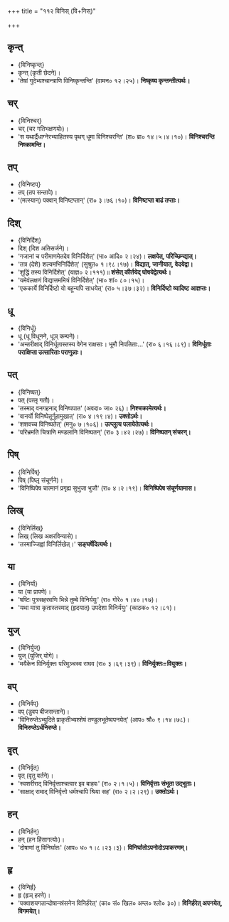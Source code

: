 +++
title = "११२ विनिस् (वि+निस्)"

+++

## कृन्त्
- {विनिष्कृन्त्}
- कृन्त् (कृती छेदने)।
- 'तेषां गुदेभ्यश्चान्त्राणि विनिष्कृन्तन्ति' (वामन० १२।२५)। **निष्कृष्य कृन्तन्तीत्यर्थः।**

## चर्
- {विनिश्चर्}
- चर् (चर गतिभक्षणयोः)।
- 'स यथार्द्रैधाग्नेरभ्याहितस्य पृथग् धूमा विनिश्चरन्ति' (श० ब्रा० १४।५।४।१०)। **विनिश्चरन्ति निष्क्रामन्ति।**

## तप्
- {विनिष्टप्}
- तप् (तप सन्तापे)।
- '(मत्स्यान्) पक्वान् विनिष्टप्तान्' (रा० ३।७६।१०)। **विनिष्टप्ता बाढं तप्ताः।**

## दिश्
- {विनिर्दिश्}
- दिश् (दिश अतिसर्जने)।
- 'गजानां च परीमाणमेतदेव विनिर्दिशेत्' (भा० आदि० २।२४)। **लक्षयेत्, परिच्छिन्द्यात्।**
- 'तत्र (देशे) शल्यमभिनिर्दिशेत्' (सुश्रुत० १।९८।१७)। **विद्यात्, जानीयात्, वेदयेद्वा।**
- 'शुद्धिं तस्य विनिर्दिशेत्' (याज्ञ० २।१११)॥ **शंसेत् कीर्तयेद् घोषयेद्वेत्यर्थः।**
- 'यमेवंलक्षणं विद्यात्तममित्रं विनिर्दिशेत्' (भा० शां० ८०।१५)।
- 'एककार्ये विनिर्दिष्टो यो बहून्यपि साधयेत्' (रा० ५।३७।३२)। **विनिर्दिष्टो व्यादिष्ट आज्ञप्तः।**

## धू
- {विनिर्धू}
- धू (धू विधूनने, धूञ् कम्पने)।
- 'अन्तरीक्षाद् विनिर्धूतास्तस्य वेगेन राक्षसाः। भूमौ निपतिताः…' (रा० ६।१६।८९)। **विनिर्धूताः पराक्षिप्ता उत्सारिताः पराणुन्नाः।**

## पत्
- {विनिष्पत्}
- पत् (पत्लृ गतौ)।
- 'तस्माद् वनगहनाद् विनिष्पपात' (अवदा० जा० २६)। **निश्चक्रामेत्यर्थः।**
- 'वानर्यो विनिष्पेतुर्गुहामुखात्' (रा० ४।१९।४)। **उक्तोऽर्थः।**
- 'शशवच्च विनिष्पतेत्' (मनु० ७।१०६)। **उत्प्लुत्य पलायेतेत्यर्थः।**
- 'परिभ्रमति चित्राणि मण्डलानि विनिष्पतन्' (रा० ३।४२।२७)। **विनिष्पतन् संचरन्।**

## पिष्
- {विनिर्पिष्}
- पिष् (पिष्लृ संचूर्णने)।
- 'विनिष्पिपेष चात्मानं प्रगृह्य सुभुजा भुजौ' (रा० ४।२।१९)। **विनिष्पिपेष संचूर्णयामास।**

## लिख्
- {विनिर्लिख्}
- लिख् (लिख अक्षरविन्यासे)।
- 'तस्माज्जिह्वां विनिर्लिखेत्।' **सङ्घर्षेदित्यर्थः।**

## या
- {विनिर्या}
- या (या प्रापणे)।
- 'षष्टिः पुत्रसहस्राणि भिन्ने तुम्बे विनिर्ययुः' (रा० गोरे० १।४०।१७)।
- 'यथा मात्रा कृतास्तस्माद् (हृदयात्) उपदेशा विनिर्ययुः' (काठक० १२।८१)।

## युज्
- {विनिर्युज्}
- युज् (युजिर् योगे)।
- 'मयैकेन विनिर्युक्तः परिमुञ्चस्व राघव (रा० ३।६९।३९)। **विनिर्युक्तः=वियुक्तः।**

## वप्
- {विनिर्वप्}
- वप् (डुवप बीजसन्ताने)।
- 'विनिरुप्तेऽभ्युदिते प्राकृतीभ्यश्शेषं तण्डुलभूतेष्वपनयेत्' (आप० श्रौ० ९।१४।७८)। **विनिरुप्तेऽर्धनिरुप्ते।**

## वृत्
- {विनिर्वृत्}
- वृत् (वृतु वर्तने)।
- 'स्वशरीराद् विनिर्वृत्ताश्चत्वार इव बाहवः' (रा० २।१।५)। **विनिर्वृत्ताः संभूता उद्भूताः।**
- 'साक्षाद् रामाद् विनिर्वृत्तो धर्मश्चापि श्रिया सह' (रा० २।२।२९)। **उक्तोऽर्थः।**

## हन्
- {विनिर्हन्}
- हन् (हन हिंसागत्योः)।
- 'दोषाणां तु विनिर्घातः' (आप० ध० १।८।२३।३)। **विनिर्घातोऽपनोदोऽपाकरणम्।**

## हृ
- {विनिर्हृ}
- हृ (हृञ् हरणे)।
- 'पक्वाशयगतान्दोषान्स्रंसनेन विनिर्हरेत्' (का० सं० खिल० अम्ल० श्लो० ३०)। **विनिर्हरेत् अपनयेत्, विगमयेत्।**
